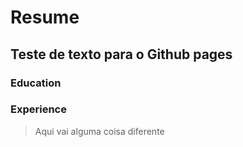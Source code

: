 # Resume

## Teste de texto para o Github pages

### Education
### Experience
> Aqui vai alguma coisa diferente
